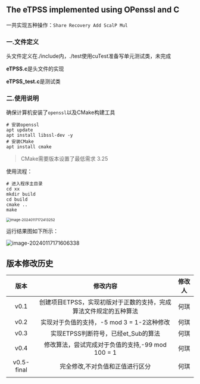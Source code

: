 ## The eTPSS implemented using OPenssl and C

一共实现五种操作：`Share Recovery Add ScalP Mul`

### 一.文件定义

头文件定义在./include内，./test使用cuTest准备写单元测试类，未完成

**eTPSS.c**是头文件的实现

**eTPSS_test.c**是测试类

### 二.使用说明

确保计算机安装了`openssl`以及CMake构建工具

```shell
# 安装openssl
apt update
apt install libssl-dev -y
# 安装CMake
apt install cmake
```

> CMake需要版本设置了最低需求 3.25

使用流程：

~~~shell
# 进入程序主目录
cd xx
mkdir build
cd build
cmake ..
make
~~~

<img src="https://typora-oldoldcoder.oss-cn-hangzhou.aliyuncs.com/img/image-20240117172413252.png" alt="image-20240117172413252" style="zoom:67%;" />

运行结果图如下所示：

![image-20240117171606338](https://typora-oldoldcoder.oss-cn-hangzhou.aliyuncs.com/img/image-20240117171606338.png)

## 版本修改历史
|     版本     |                修改内容                 | 修改人 |
|:----------:|:-----------------------------------:|:---:|
|    v0.1    | 创建项目ETPSS，实现初版对于正数的支持，完成算法文件规定的五种算法 | 何琪  |
|    v0.2    |    实现对于负值的支持，-5 mod 3 = 1-2这种修改     | 何琪  |
|    v0.3    |       实现ETPSS判断符号，已经et_Sub的算法       | 何琪  |
|    v0.4    |  修改算法，尝试完成对于负值的支持,-99 mod 100 = 1   | 何琪  |
| v0.5-final |          完全修改,不对负值和正值进行区分           | 何琪  |
|            |                                     |     |
